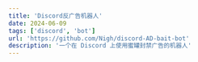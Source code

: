 ```yaml
---
title: 'Discord反广告机器人'
date: 2024-06-09
tags: ['discord', 'bot']
url: 'https://github.com/Nigh/discord-AD-bait-bot'
description: '一个在 Discord 上使用蜜罐封禁广告的机器人'
---
```

